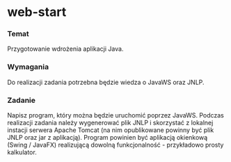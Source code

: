 # web-start

### Temat 
Przygotowanie wdrożenia aplikacji Java. 

### Wymagania 
Do realizacji zadania potrzebna będzie wiedza o JavaWS oraz JNLP. 

### Zadanie 
Napisz program, który można będzie uruchomić poprzez JavaWS. Podczas realizacji zadania należy wygenerować plik JNLP i skorzystać z lokalnej instacji serwera Apache Tomcat (na nim opublikowane powinny być plik JNLP oraz jar z aplikacją). Program powinien być aplikacją okienkową (Swing / JavaFX) realizującą dowolną funkcjonalność - przykładowo prosty kalkulator.